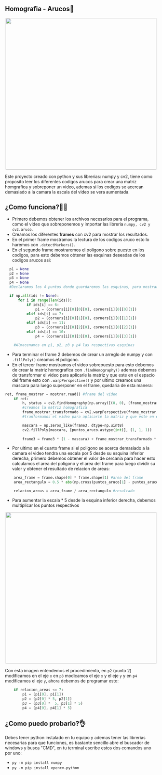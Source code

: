 ## Homografia - Arucos👾
<p align="center">
  <img style="width: 500px; height: auto;" src="">
</p>
Este proyecto creado con python y sus librerias: numpy y cv2, tiene como proposito leer los diferentes codigos arucos para crear una matriz homgrafica y sobreponer un video, ademas si los codigos se acercan demasiado a la camara la escala del video se vera aumentada.

## ¿Como funciona?🤷‍♂️
- Primero debemos obtener los archivos necesarios para el programa, como el video que sobreponemos y importar las libreria `numpy, cv2 y cv2.aruco`.
- Creamos los diferentes **frames** con cv2 para mostrar los resultados.
- En el primer frame mostramos la lectura de los codigos aruco esto lo haremos con `.detectMarkers()`.
- En el segundo frame mostraremos el poligono sobre puesto en los codigos, para esto debemos obtener las esquinas deseadas de los codigos arucos asi:
```python
  p1 = None 
  p2 = None
  p3 = None
  p4 = None
  #Declaramos los 4 puntos donde guardaremos las esquinas, para mostrar el video

  if np.all(ids != None):
      for i in range(len(ids)):
          if ids[i] == 6:
              p1 = (corners[i][0][0][0], corners[i][0][0][1])
          elif ids[i] == 7:
              p2 = (corners[i][0][1][0], corners[i][0][1][1])
          elif ids[i] == 11:
              p3 = (corners[i][0][2][0], corners[i][0][2][1])
          elif ids[i] == 10:
              p4 = (corners[i][0][3][0], corners[i][0][3][1])

    #Almacenamos en p1, p2, p3 y p4 las respectivas esquinas
  ```
- Para terminar el frame 2 debemos de crear un arreglo de numpy y con `.fillPoly()` creamos el poligono.
- En el tercer frame mostramos el video sobrepuesto para esto debemos de crear la matriz homografica con `.findHomography()` ademas debemos de transformar el video para aplicarle la matriz y que este en el espacio del frame esto con `.warpPerspective()` y por ultimo creamos una mascara para luego superponer en el frame, quedaria de esta manera:
```python
ret, frame_mostrar = mostrar.read() #frame del video
    if ret:
        h, status = cv2.findHomography(np.array([(0, 0), (frame_mostrar.shape[1], 0), (frame_mostrar.shape[1], frame_mostrar.shape[0]), (0, frame_mostrar.shape[0])], dtype=np.float32), puntos_aruco)
        #creamos la matriz homografica
        frame_mostrar_transformado = cv2.warpPerspective(frame_mostrar, h, (frame.shape[1], frame.shape[0]))
        #tranformamos el video para aplicarle la matriz y que este en el espacio del frame

        mascara = np.zeros_like(frame3, dtype=np.uint8)
        cv2.fillPoly(mascara, [puntos_aruco.astype(int)], (1, 1, 1))
        
        frame3 = frame3 * (1 - mascara) + frame_mostrar_transformado * mascara # Superponer el resultado de frame_mostrar en el frame 3
``` 
- Por ultimo en el cuarto frame si el poligono se acerca demasiado a la camara el video tendra una escala por 5 desde su esquina inferior derecha, primero debemos obtener el valor de cercania para hacer esto calculamos el area del poligono y el area del frame para luego dividir su valor y obtener el resultado de relacion de areas: 
```python
    area_frame = frame.shape[0] * frame.shape[1] #area del frame
    area_rectangulo = 0.5 * abs(np.cross(puntos_aruco[1] - puntos_aruco[0], puntos_aruco[2] - puntos_aruco[0])) #area de los puntos

    relacion_areas = area_frame / area_rectangulo #resultado
```
- Para aumentar la escala * 5 desde la esquina inferior derecha, debemos multiplicar los puntos respectivos
<p align="center">
  <img style="width: 500px; height: auto;" src="">
</p>

Con esta imagen entendemos el procedimiento, en `p2` (punto 2) modificamos en el eje `x` en `p3` modicamos el eje `x` y el eje `y` y en `p4` modificamos el eje `y`, ahora debemos de programar esto: 
```python
    if relacion_areas <= 7:    
        p1 = (p1[0], p1[1])
        p2 = (p2[0] * 5, p2[1])
        p3 = (p3[0] *  5, p3[1] * 5)
        p4 = (p4[0], p4[1] * 5)
```
## ¿Como puedo probarlo?👌
Debes tener python instalado en tu equipo y ademas tener las librerias necesarias para que funciones, es bastante sencillo abre el buscador de windows y busca "CMD", en tu terminal escribe estos dos comandos uno por uno:
- `py -m pip install numpy`
- `py -m pip install opencv-python`

